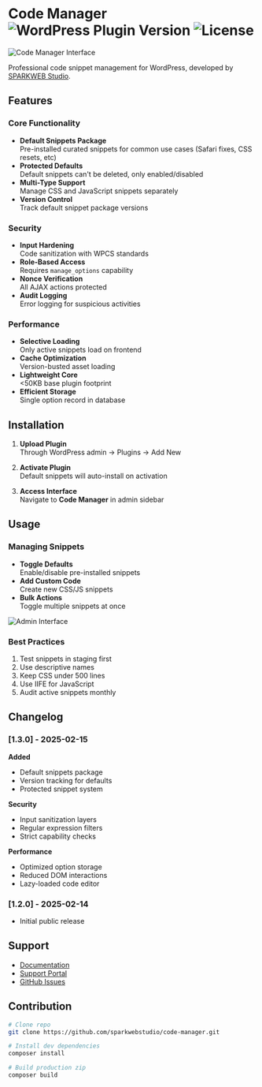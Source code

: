 # Code Manager ![WordPress Plugin Version](https://img.shields.io/badge/Version-1.3.0-blue) ![License](https://img.shields.io/badge/License-GPL--3.0-green)

![Code Manager Interface](assets/banner-1544x500.png)

Professional code snippet management for WordPress, developed by [SPARKWEB Studio](https://sparkwebstudio.com/).

## Features

### Core Functionality
-  **Default Snippets Package**  
  Pre-installed curated snippets for common use cases (Safari fixes, CSS resets, etc)
-  **Protected Defaults**  
  Default snippets can't be deleted, only enabled/disabled
-  **Multi-Type Support**  
  Manage CSS and JavaScript snippets separately
-  **Version Control**  
  Track default snippet package versions

### Security
-  **Input Hardening**  
  Code sanitization with WPCS standards
-  **Role-Based Access**  
  Requires `manage_options` capability
-  **Nonce Verification**  
  All AJAX actions protected
-  **Audit Logging**  
  Error logging for suspicious activities

### Performance
-  **Selective Loading**  
  Only active snippets load on frontend
-  **Cache Optimization**  
  Version-busted asset loading
-  **Lightweight Core**  
  <50KB base plugin footprint
-  **Efficient Storage**  
  Single option record in database

## Installation

1. **Upload Plugin**  
   Through WordPress admin → Plugins → Add New

2. **Activate Plugin**  
   Default snippets will auto-install on activation

3. **Access Interface**  
   Navigate to **Code Manager** in admin sidebar

## Usage

### Managing Snippets
-  **Toggle Defaults**  
  Enable/disable pre-installed snippets
-  **Add Custom Code**  
  Create new CSS/JS snippets
-  **Bulk Actions**  
  Toggle multiple snippets at once

![Admin Interface](assets/screenshot-1.png)

### Best Practices
1. Test snippets in staging first
2. Use descriptive names
3. Keep CSS under 500 lines
4. Use IIFE for JavaScript
5. Audit active snippets monthly

## Changelog

### [1.3.0] - 2025-02-15
**Added**
-  Default snippets package
-  Version tracking for defaults
-  Protected snippet system

**Security**
-  Input sanitization layers
-  Regular expression filters
-  Strict capability checks

**Performance**
-  Optimized option storage
-  Reduced DOM interactions
-  Lazy-loaded code editor

### [1.2.0] - 2025-02-14
-  Initial public release

## Support
-  [Documentation](https://sparkwebstudio.com/docs/code-manager)  
-  [Support Portal](https://sparkwebstudio.com/support)  
-  [GitHub Issues](https://github.com/sparkwebstudio/code-manager/issues)

## Contribution
```bash
# Clone repo
git clone https://github.com/sparkwebstudio/code-manager.git

# Install dev dependencies
composer install

# Build production zip
composer build
